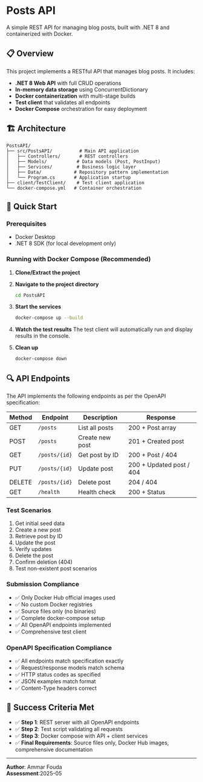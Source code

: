 ﻿# Posts API 

A simple REST API for managing blog posts, built with .NET 8 and containerized with Docker.

## 📋 Overview

This project implements a RESTful API that manages blog posts. It includes:

- **.NET 8 Web API** with full CRUD operations
- **In-memory data storage** using ConcurrentDictionary
- **Docker containerization** with multi-stage builds
- **Test client** that validates all endpoints
- **Docker Compose** orchestration for easy deployment

## 🏗️ Architecture

```
PostsAPI/
├── src/PostsAPI/          # Main API application
│   ├── Controllers/       # REST controllers
│   ├── Models/           # Data models (Post, PostInput)
│   ├── Services/         # Business logic layer
│   ├── Data/            # Repository pattern implementation
│   └── Program.cs       # Application startup
├── client/TestClient/    # Test client application
└── docker-compose.yml   # Container orchestration
```

## 🚀 Quick Start

### Prerequisites
- Docker Desktop
- .NET 8 SDK (for local development only)

### Running with Docker Compose (Recommended)

1. **Clone/Extract the project**
2. **Navigate to the project directory**
   ```bash
   cd PostsAPI
   ```

3. **Start the services**
   ```bash
   docker-compose up --build
   ```

4. **Watch the test results**
   The test client will automatically run and display results in the console.

5. **Clean up**
   ```bash
   docker-compose down
   ```

## 🔍 API Endpoints

The API implements the following endpoints as per the OpenAPI specification:

| Method | Endpoint | Description | Response |
|--------|----------|-------------|----------|
| GET | `/posts` | List all posts | 200 + Post array |
| POST | `/posts` | Create new post | 201 + Created post |
| GET | `/posts/{id}` | Get post by ID | 200 + Post / 404 |
| PUT | `/posts/{id}` | Update post | 200 + Updated post / 404 |
| DELETE | `/posts/{id}` | Delete post | 204 / 404 |
| GET | `/health` | Health check | 200 + Status |

### Test Scenarios

1. Get initial seed data
2. Create a new post
3. Retrieve post by ID
4. Update the post
5. Verify updates
6. Delete the post
7. Confirm deletion (404)
8. Test non-existent post scenarios

### Submission Compliance
- ✅ Only Docker Hub official images used
- ✅ No custom Docker registries
- ✅ Source files only (no binaries)
- ✅ Complete docker-compose setup
- ✅ All OpenAPI endpoints implemented
- ✅ Comprehensive test client

### OpenAPI Specification Compliance
- ✅ All endpoints match specification exactly
- ✅ Request/response models match schema
- ✅ HTTP status codes as specified
- ✅ JSON examples match format
- ✅ Content-Type headers correct

## 🎯 Success Criteria Met

- ✅ **Step 1**: REST server with all OpenAPI endpoints
- ✅ **Step 2**: Test script validating all requests
- ✅ **Step 3**: Docker compose with API + client services
- ✅ **Final Requirements**: Source files only, Docker Hub images, comprehensive documentation

---

**Author**: Ammar Fouda  
**Assessment**:2025-05
